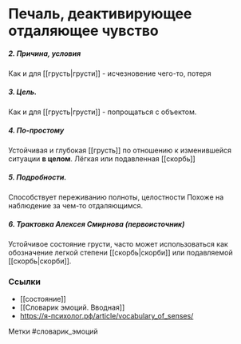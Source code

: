 #  Печаль, деактивирующее отдаляющее чувство

##### 2. Причина, условия
Как и для [[грусть|грусти]] - исчезновение чего-то, потеря
##### 3. Цель.
Как и для [[грусть|грусти]] - попрощаться с объектом.
##### 4. По-простому
Устойчивая и глубокая [[грусть]] по отношению к изменившейся ситуации **в целом**. Лёгкая или подавленная [[скорбь]]

##### 5. Подробности.
Способствует переживанию полноты, целостности
Похоже на наблюдение за чем-то отдаляющимся.

##### 6. Трактовка Алексея Смирнова (первоисточник)
Устойчивое состояние грусти, часто может использоваться как обозначение легкой степени [[скорбь|скорби]] или подавляемой [[скорбь|скорби]].


### Ссылки
- [[состояние]]
- [[Словарик эмоций. Вводная]]
- https://я-психолог.рф/article/vocabulary_of_senses/

Метки #словарик_эмоций 




